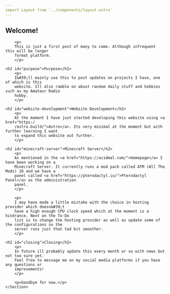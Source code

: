 ```yaml
---
import Layout from '../components/layout.astro'
---
```


<Layout title="Blog | AcidMal">
  <div class="max-w-4xl mx-auto">
    <Section>
	<h1>﻿Welcome!</h1>

		<p>
		This is just a first post of many to come. Although infrequent this will be longer
		format platform.
		</p>

	<h2 id="purpose">Purpose</h2>
		<p>
		I&#39;ll mainly use this to post updates on projects I have, one of which is this
		website. Ill also ramble on about random daily stuff and hobbies such as my Amateur Radio
		hobby.
		</p>

	<h2 id="website-development">Website Development</h2>
		<p>
		At the moment I have just started developing this website using <a href="https:/
		/astro.build/">Astro</a>. Its very minimal at the moment but with further learning I want
		to expand this website out further.
		</p>

	<h2 id="minecraft-server">Minecraft Server</h2>
		<p>
		As mentioned in the <a href="https://acidmal.com/">Homepage</a> I have been working on a
		Minecraft Server. It currently runs a mod pack called ATM (All The Mods) 10 and we have a
		panel called <a href="https://pterodactyl.io/">Pterodactyl Panel</a> as the administration
		panel.
		</p>

		<p>
		I may have made a little mistake with the choice in hosting provider which doesn&#39;t
		have a high enough CPU clock speed which at the moment is a hindrance. Next on the To-Do
		list is to change the hosting provider as well as update some of the configurations so the
		server runs just that tad bit smoother.
		</p>

	<h2 id="closing">Closing</h2>
		<p>
		In future ill probably update this every month or so with news but not too sure yet.
		Feel free to message me on my social media platforms if you have any questions or
		improvements!
		</p>
		
		<p>Goodbye for now.</p>
    </Section>
  </div>
</Layout>

